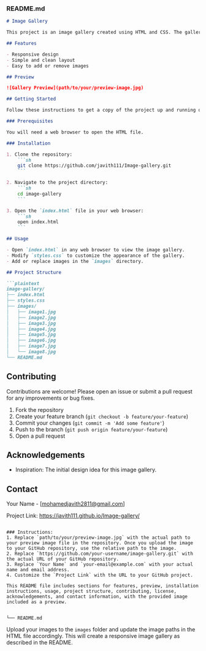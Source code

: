 ### README.md
```markdown
# Image Gallery

This project is an image gallery created using HTML and CSS. The gallery displays 8 pictures in a responsive grid layout.

## Features

- Responsive design
- Simple and clean layout
- Easy to add or remove images

## Preview

![Gallery Preview](path/to/your/preview-image.jpg)

## Getting Started

Follow these instructions to get a copy of the project up and running on your local machine.

### Prerequisites

You will need a web browser to open the HTML file.

### Installation

1. Clone the repository:
    ```sh
    git clone https://github.com/javith111/Image-gallery.git
    ```

2. Navigate to the project directory:
    ```sh
    cd image-gallery
    ```

3. Open the `index.html` file in your web browser:
    ```sh
    open index.html
    ```

## Usage

- Open `index.html` in any web browser to view the image gallery.
- Modify `styles.css` to customize the appearance of the gallery.
- Add or replace images in the `images` directory.

## Project Structure

```plaintext
image-gallery/
├── index.html
├── styles.css
├── images/
│   ├── image1.jpg
│   ├── image2.jpg
│   ├── image3.jpg
│   ├── image4.jpg
│   ├── image5.jpg
│   ├── image6.jpg
│   ├── image7.jpg
│   └── image8.jpg
└── README.md
```

## Contributing

Contributions are welcome! Please open an issue or submit a pull request for any improvements or bug fixes.

1. Fork the repository
2. Create your feature branch (`git checkout -b feature/your-feature`)
3. Commit your changes (`git commit -m 'Add some feature'`)
4. Push to the branch (`git push origin feature/your-feature`)
5. Open a pull request

## Acknowledgements

- Inspiration: The initial design idea for this image gallery.

## Contact

Your Name - [mohamedjavith2811@gmail.com]

Project Link: https://javith111.github.io/Image-gallery/
```

### Instructions:
1. Replace `path/to/your/preview-image.jpg` with the actual path to your preview image file in the repository. Once you upload the image to your GitHub repository, use the relative path to the image.
2. Replace `https://github.com/your-username/image-gallery.git` with the actual URL of your GitHub repository.
3. Replace `Your Name` and `your-email@example.com` with your actual name and email address.
4. Customize the `Project Link` with the URL to your GitHub project.

This README file includes sections for features, preview, installation instructions, usage, project structure, contributing, license, acknowledgements, and contact information, with the provided image included as a preview.


└── README.md
```

Upload your images to the `images` folder and update the image paths in the HTML file accordingly. This will create a responsive image gallery as described in the README.





